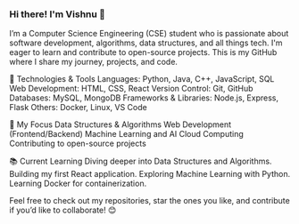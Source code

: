 ### Hi there! I'm Vishnu 👋
I’m a Computer Science Engineering (CSE) student who is passionate about software development, algorithms, data structures, and all things tech. I'm eager to learn and contribute to open-source projects. This is my GitHub where I share my journey, projects, and code.

🔧 Technologies & Tools
Languages: Python, Java, C++, JavaScript, SQL
Web Development: HTML, CSS, React
Version Control: Git, GitHub
Databases: MySQL, MongoDB
Frameworks & Libraries: Node.js, Express, Flask
Others: Docker, Linux, VS Code



🌱 My Focus
Data Structures & Algorithms
Web Development (Frontend/Backend)
Machine Learning and AI
Cloud Computing
Contributing to open-source projects


📚 Current Learning
Diving deeper into Data Structures and Algorithms.
Building my first React application.
Exploring Machine Learning with Python.
Learning Docker for containerization.

Feel free to check out my repositories, star the ones you like, and contribute if you’d like to collaborate! 😊
<!--
**VISHNUKANTHMADABHUSHI/VISHNUKANTHMADABHUSHI** is a ✨ _special_ ✨ repository because its `README.md` (this file) appears on your GitHub profile.

Here are some ideas to get you started:

- 🔭 I’m currently working on ...
- 🌱 I’m currently learning ...
- 👯 I’m looking to collaborate on ...
- 🤔 I’m looking for help with ...
- 💬 Ask me about ...
- 📫 How to reach me: ...
- 😄 Pronouns: ...
- ⚡ Fun fact: ...
-->
